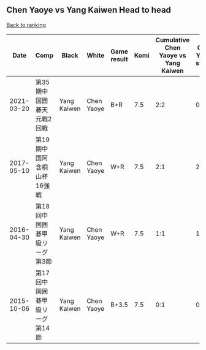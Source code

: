 ## Chen Yaoye vs Yang Kaiwen Head to head

[Back to ranking](../../index.md)




| **Date** | **Comp** | **Black** | **White** | **Game result** | **Komi** | **Cumulative Chen Yaoye vs Yang Kaiwen** | **Chen Yaoye streak** | **Yang Kaiwen streak** | 
| --- | --- | --- | --- | --- | --- | --- | --- | --- |
| 2021-03-20 | 第35期中国囲碁天元戦2回戦 | Yang Kaiwen | Chen Yaoye | B+R | 7.5 | 2:2 | 0 | 1 | 
| 2017-05-10 | 第19期中国阿含桐山杯16強戦 | Yang Kaiwen | Chen Yaoye | W+R | 7.5 | 2:1 | 2 | 0 | 
| 2016-04-30 | 第18回中国囲碁甲級リーグ第3節 | Yang Kaiwen | Chen Yaoye | W+R | 7.5 | 1:1 | 1 | 0 | 
| 2015-10-06 | 第17回中国囲碁甲級リーグ第14節 | Yang Kaiwen | Chen Yaoye | B+3.5 | 7.5 | 0:1 | 0 | 1 |




